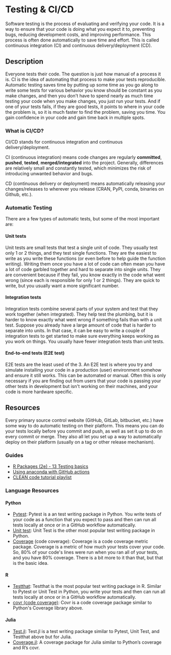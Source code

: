 # Testing & CI/CD

Software testing is the process of evaluating and verifying your code. It is a way to ensure that your code is doing what you expect it to, preventing bugs, reducing development costs, and improving performance. This process is often done automatically to save time and effort. This is called continuous integration (CI) and continuous delivery/deployment (CD).

## Description

Everyone tests their code. The question is just how manual of a process it is. CI is the idea of automating that process to make your tests reproducible. Automatic testing saves time by putting up some time as you go along to write some tests for various behavior you know should be constant as you make changes, and then you don't have to spend nearly as much time testing your code when you make changes, you just run your tests. And if one of your tests fails, if they are good tests, it points to where in your code the problem is, so it is much faster to find the problem, saving you time. You gain confidence in your code and gain time back in multiple spots.

### What is CI/CD?

CI/CD stands for continuous integration and continuous delivery/deployment.

CI (continuous integration) means code changes are regularly **committed**, **pushed**, **tested**, **merged/integrated** into the project. Generally, differences are relatively small and constantly tested, which minimizes the risk of introducing unwanted behavior and bugs. 

CD (continuous delivery or deployment) means automatically releasing your changes/releases to wherever you release (CRAN, PyPI, conda, binaries on Github, etc.).

### Automatic Testing

There are a few types of automatic tests, but some of the most important are:

#### Unit tests

Unit tests are small tests that test a single unit of code. They usually test only 1 or 2 things, and they test single functions. They are the easiest to write as you write these functions (or even before to help guide the function writing). Writing them once you have a lot of code can often mean you have a lot of code garbled together and hard to separate into single units. They are convenient because if they fail, you know exactly in the code what went wrong (since each is responsible for only 1 or 2 things). They are quick to write, but you usually want a more significant number.

#### Integration tests

Integration tests combine several parts of your system and test that they work together (when integrated). They help test the plumbing, but it is harder to know exactly what went wrong if something fails than with a unit test. Suppose you already have a large amount of code that is harder to separate into units. In that case, it can be easy to write a couple of integration tests to get started to make sure everything keeps working as you work on things. You usually have fewer integration tests than unit tests.

#### End-to-end tests (E2E test)

E2E tests are the least used of the 3. An E2E test is where you try and simulate installing your code in a production (user) environment somehow and ensure it still works. This can be automated or manual. Often this is only necessary if you are finding out from users that your code is passing your other tests in development but isn't working on their machines, and your code is more hardware specific. 

## Resources

Every primary source control website (GitHub, GitLab, bitbucket, etc.) have some way to do automatic testing on their platform. This means you can do your tests locally before you commit and push, as well as set it up to do on every commit or merge. They also all let you set up a way to automatically deploy on their platform (usually on a tag or other release mechanism). 

### Guides

* [R Packages (2e) - 13 Testing basics](https://r-pkgs.org/testing-basics.html)
* [Using anaconda with GitHub actions](https://github.com/marketplace/actions/setup-miniconda)
* [CLEAN code tutorial playlist](https://youtube.com/playlist?list=PLmmYSbUCWJ4x1GO839azG_BBw8rkh-zOj)

### Language Resources

#### Python

* [Pytest](https://docs.pytest.org/): Pytest is a an test writing package in Python. You write tests of your code as a function that you expect to pass and then can run all tests locally at once or in a GitHub workflow automatically.
* [Unit test](https://docs.python.org/3/library/unittest.html): Unit Test is the other most popular test writing package in Python.
* [Coverage](https://coverage.readthedocs.io/) (code coverage): Coverage is a code coverage metric package. Coverage is a metric of how much your tests cover your code. So, 80% of your code's lines were run when you ran all of your tests, and you have 80% coverage. There is a bit more to it than that, but that is the basic idea.

#### R

* [Testthat](https://testthat.r-lib.org): Testthat is the most popular test writing package in R. Similar to Pytest or Unit Test in Python, you write your tests and then can run all tests locally at once or in a GitHub workflow automatically.
* [covr (code coverage)](https://covr.r-lib.org): Covr is a code coverage package similar to Python's Coverage library above.

#### Julia

* [Test.jl](https://docs.julialang.org/en/v1/stdlib/Test/): Test.jl is a test writing package similar to Pytest, Unit Test, and Testthat above but for Julia.
* [Coverage.jl](https://github.com/JuliaCI/Coverage.jl): A coverage package for Julia similar to Python’s coverage and R’s covr.

